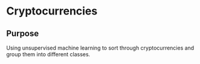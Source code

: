 # Cryptocurrencies

## Purpose
Using unsupervised machine learning to sort through cryptocurrencies and group them into different classes.